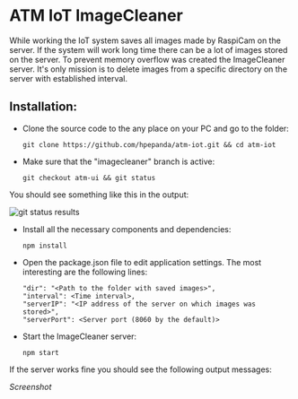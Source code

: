 # ATM IoT ImageCleaner
While working the IoT system saves all images made by RaspiCam on the server. If the system will work long time there can be a lot of images stored on the server. To prevent memory overflow was created the ImageCleaner server. It's only mission is to delete images from a specific directory on the server with established interval.

## Installation:
+ Clone the source code to the any place on your PC and go to the folder:

    ```
    git clone https://github.com/hpepanda/atm-iot.git && cd atm-iot
    ```
+ Make sure that the "imagecleaner" branch is active:

    ```
    git checkout atm-ui && git status
    ```
You should see something like this in the output:

   ![git status results](https://cloud.githubusercontent.com/assets/20835203/17593683/62cb67ce-5fef-11e6-8db2-7e83bbfaa14a.png)
   
+ Install all the necessary components and dependencies:

    ```
    npm install
    ```
+ Open the package.json file to edit application settings. The most interesting are the following lines:

    ```
    "dir": "<Path to the folder with saved images>",
    "interval": <Time interval>,
    "serverIP": "<IP address of the server on which images was stored>",
    "serverPort": <Server port (8060 by the default)>
    ```
+ Start the ImageCleaner server:

    ```
    npm start
    ```
If the server works fine you should see the following output messages:

*Screenshot*
